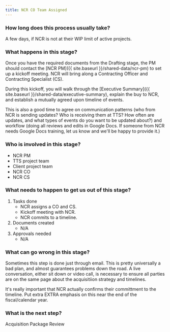 ```yaml
---
title: NCR CO Team Assigned
---
```


### How long does this process usually take?
A few days, if NCR is not at their WIP limit of active projects. 

### What happens in this stage? 
Once you have the required documents from the Drafting stage, the PM should contact the [NCR PM]({{ site.baseurl }}/shared-data/ncr-pm) to set up a kickoff meeting. NCR will bring along a Contracting Officer and Contracting Specialist (CS).

During this kickoff, you will walk through the [Executive Summary]({{ site.baseurl }}/shared-data/executive-summary), explain the buy to NCR, and establish a mutually agreed upon timeline of events.

This is also a good time to agree on communication patterns (who from NCR is sending updates? Who is receiving them at TTS? How often are updates, and what types of events do you want to be updated about?) and workflow (doing all reviews and edits in Google Docs. If someone from NCR needs Google Docs training, let us know and we'll be happy to provide it.)

### Who is involved in this stage? 
- NCR PM
- TTS project team
- Client project team
- NCR CO
- NCR CS

### What needs to happen to get us out of this stage? 
1. Tasks done
	- NCR assigns a CO and CS.
	- Kickoff meeting with NCR.
	- NCR commits to a timeline.
2. Documents created
	- N/A
3. Approvals needed
	- N/A

### What can go wrong in this stage? 
Sometimes this step is done just through email. This is pretty universally a bad plan, and almost guarantees problems down the road. A live conversation, either sit down or video call, is necessary to ensure all parties are on the same page about the acquisitiion strategy and timelines.

It's really important that NCR actually confirms their committment to the timeline. Put extra EXTRA emphasis on this near the end of the fiscal/calendar year.

### What is the next step?
Acquisition Package Review



